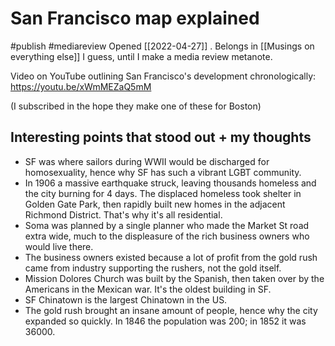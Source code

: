# San Francisco map explained
#publish 
#mediareview 
Opened [[2022-04-27]] . Belongs in [[Musings on everything else]] I guess, until I make a media review metanote.

Video on YouTube outlining San Francisco's development chronologically: https://youtu.be/xWmMEZaQ5mM

(I subscribed in the hope they make one of these for Boston)

## Interesting points that stood out + my thoughts
- SF was where sailors during WWII would be discharged for homosexuality, hence why SF has such a vibrant LGBT community.
- In 1906 a massive earthquake struck, leaving thousands homeless and the city burning for 4 days. The displaced homeless took shelter in Golden Gate Park, then rapidly built new homes in the adjacent Richmond District. That's why it's all residential.
- Soma was planned by a single planner who made the Market St road extra wide, much to the displeasure of the rich business owners who would live there.
- The business owners existed because a lot of profit from the gold rush came from industry supporting the rushers, not the gold itself.
- Mission Dolores Church was built by the Spanish, then taken over by the Americans in the Mexican war. It's the oldest building in SF.
- SF Chinatown is the largest Chinatown in the US.
- The gold rush brought an insane amount of people, hence why the city expanded so quickly. In 1846 the population was 200; in 1852 it was 36000.